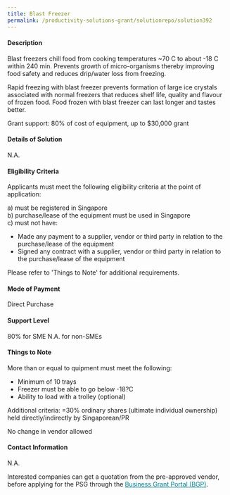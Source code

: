 ```yaml
---
title: Blast Freezer
permalink: /productivity-solutions-grant/solutionrepo/solution392
---
```


#### Description

Blast freezers chill food from cooking temperatures ~70 C to about -18 C within 240 min. Prevents growth of micro-organisms thereby improving food safety and reduces drip/water loss from freezing. 

Rapid freezing with blast freezer prevents formation of large ice crystals associated with normal freezers that reduces shelf life, quality and flavour of frozen food. Food frozen with blast freezer can last longer and tastes better. 

Grant support: 80% of cost of equipment, up to $30,000 grant


#### Details of Solution

N.A.

#### Eligibility Criteria

Applicants must meet the following eligibility criteria at the point of application:

a) must be registered in Singapore <br>
b) purchase/lease of the equipment must be used in Singapore <br>
c) must not have:
- Made any payment to a supplier, vendor or third party in relation to the purchase/lease of the equipment
- Signed any contract with a supplier, vendor or third party in relation to the purchase/lease of the equipment

Please refer to 'Things to Note' for additional requirements.

#### Mode of Payment
Direct Purchase

#### Support Level
80% for SME
N.A. for non-SMEs

#### Things to Note
More than or equal to quipment must meet the following:
- Minimum of 10 trays 
- Freezer must be able to go below -18?C
- Ability to load with a trolley (optional)

Additional criteria: =30% ordinary shares (ultimate individual ownership) held directly/indirectly by Singaporean/PR

No change in vendor allowed

#### Contact Information
N.A.

Interested companies can get a quotation from the pre-approved vendor, before applying for the PSG through the <a target='_blank' style='color:#037e8a' href='https://www.businessgrants.gov.sg/'>Business Grant Portal (BGP)</a>.
